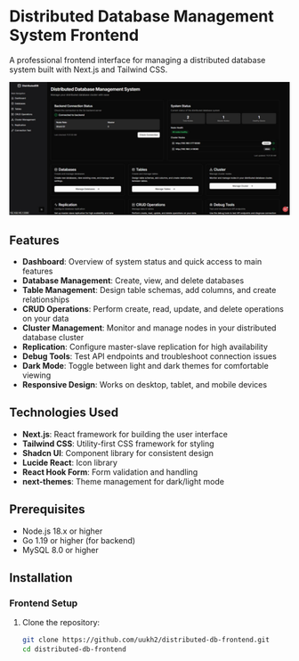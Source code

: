 
# Distributed Database Management System Frontend

A professional frontend interface for managing a distributed database system built with Next.js and Tailwind CSS.

![Dashboard.jpg](./Dashboard.jpg)

## Features

- **Dashboard**: Overview of system status and quick access to main features
- **Database Management**: Create, view, and delete databases
- **Table Management**: Design table schemas, add columns, and create relationships
- **CRUD Operations**: Perform create, read, update, and delete operations on your data
- **Cluster Management**: Monitor and manage nodes in your distributed database cluster
- **Replication**: Configure master-slave replication for high availability
- **Debug Tools**: Test API endpoints and troubleshoot connection issues
- **Dark Mode**: Toggle between light and dark themes for comfortable viewing
- **Responsive Design**: Works on desktop, tablet, and mobile devices

## Technologies Used

- **Next.js**: React framework for building the user interface
- **Tailwind CSS**: Utility-first CSS framework for styling
- **Shadcn UI**: Component library for consistent design
- **Lucide React**: Icon library
- **React Hook Form**: Form validation and handling
- **next-themes**: Theme management for dark/light mode

## Prerequisites

- Node.js 18.x or higher
- Go 1.19 or higher (for backend)
- MySQL 8.0 or higher

## Installation

### Frontend Setup

1. Clone the repository:
   ```bash
   git clone https://github.com/uukh2/distributed-db-frontend.git
   cd distributed-db-frontend
